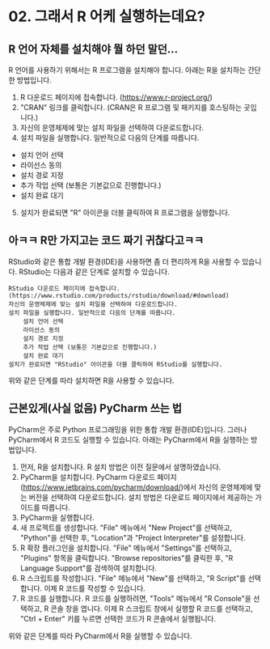 # 02. 그래서 R 어케 실행하는데요?

## R 언어 자체를 설치해야 뭘 하던 말던...

R 언어를 사용하기 위해서는 R 프로그램을 설치해야 합니다. 아래는 R을 설치하는 간단한 방법입니다.

1. R 다운로드 페이지에 접속합니다. (https://www.r-project.org/)
2. "CRAN" 링크를 클릭합니다. (CRAN은 R 프로그램 및 패키지를 호스팅하는 곳입니다.)
3. 자신의 운영체제에 맞는 설치 파일을 선택하여 다운로드합니다.
4. 설치 파일을 실행합니다. 일반적으로 다음의 단계를 따릅니다.
  - 설치 언어 선택
  - 라이선스 동의
  - 설치 경로 지정
  - 추가 작업 선택 (보통은 기본값으로 진행합니다.)
  - 설치 완료 대기
5. 설치가 완료되면 "R" 아이콘을 더블 클릭하여 R 프로그램을 실행합니다.

## 아ㅋㅋ R만 가지고는 코드 짜기 귀찮다고ㅋㅋ

RStudio와 같은 통합 개발 환경(IDE)을 사용하면 좀 더 편리하게 R을 사용할 수 있습니다. RStudio는 다음과 같은 단계로 설치할 수 있습니다.

    RStudio 다운로드 페이지에 접속합니다. (https://www.rstudio.com/products/rstudio/download/#download)
    자신의 운영체제에 맞는 설치 파일을 선택하여 다운로드합니다.
    설치 파일을 실행합니다. 일반적으로 다음의 단계를 따릅니다.
        설치 언어 선택
        라이선스 동의
        설치 경로 지정
        추가 작업 선택 (보통은 기본값으로 진행합니다.)
        설치 완료 대기
    설치가 완료되면 "RStudio" 아이콘을 더블 클릭하여 RStudio를 실행합니다.

위와 같은 단계를 따라 설치하면 R을 사용할 수 있습니다.

## 근본있게(사실 없음) PyCharm 쓰는 법

PyCharm은 주로 Python 프로그래밍을 위한 통합 개발 환경(IDE)입니다. 그러나 PyCharm에서 R 코드도 실행할 수 있습니다. 아래는 PyCharm에서 R을 실행하는 방법입니다.

1. 먼저, R을 설치합니다. R 설치 방법은 이전 질문에서 설명하였습니다.
2. PyCharm을 설치합니다. PyCharm 다운로드 페이지(https://www.jetbrains.com/pycharm/download/)에서 자신의 운영체제에 맞는 버전을 선택하여 다운로드합니다. 설치 방법은 다운로드 페이지에서 제공하는 가이드를 따릅니다.
3. PyCharm을 실행합니다.
4. 새 프로젝트를 생성합니다. "File" 메뉴에서 "New Project"를 선택하고, "Python"을 선택한 후, "Location"과 "Project Interpreter"를 설정합니다.
5. R 확장 플러그인을 설치합니다. "File" 메뉴에서 "Settings"를 선택하고, "Plugins" 항목을 클릭합니다. "Browse repositories"를 클릭한 후, "R Language Support"를 검색하여 설치합니다.
6. R 스크립트를 작성합니다. "File" 메뉴에서 "New"를 선택하고, "R Script"를 선택합니다. 이제 R 코드를 작성할 수 있습니다.
7. R 코드를 실행합니다. R 코드를 실행하려면, "Tools" 메뉴에서 "R Console"을 선택하고, R 콘솔 창을 엽니다. 이제 R 스크립트 창에서 실행할 R 코드를 선택하고, "Ctrl + Enter" 키를 누르면 선택한 코드가 R 콘솔에서 실행됩니다.

위와 같은 단계를 따라 PyCharm에서 R을 실행할 수 있습니다.
